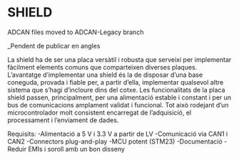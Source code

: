 # SHIELD

ADCAN files moved to ADCAN-Legacy branch

_Pendent de publicar en angles

La shield ha de ser una placa versàtil i robusta que serveixi per implementar fàcilment elements comuns que comparteixen diverses plaques. L’avantatge d’implementar una shield és la de disposar d’una base coneguda, provada i fiable per, 
a partir d’ella, implementar qualsevol altre sistema que s’hagi d’incloure dins del cotxe.
Les funcionalitats de la placa shield passen, principalment, per una alimentació estable i constant i per un bus de comunicacions amplament validat i funcional. 
Tot això rodejant d’un microcontrolador molt consistent encarregat de l’adquisició, el processament i l’enviament de dades.

Requisits:
-Alimentació a 5 V i 3.3 V a partir de LV
-Comunicació via CAN1 i CAN2
-Connectors plug-and-play
-MCU potent (STM23)
-Documentació
-Reduir EMIs i soroll amb un bon disseny
